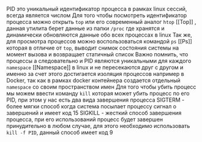 PID это уникальный идентификатор процесса в рамках linux сессий, всегда является числом
Для того чтобы посмотреть идентификатор процесса можно открыть `top` или его современный аналог `htop` [[Top]] , данная утилита берет данные из папки `/proc` где хранятся и динамически обновляются данные обо всех процессах в linux
Так же, для просмотра процессов можно воспользоваться командой `ps` [[Ps]] которая в отличие от `top`, выводит снимок состояния системы на момент вызова и возвращает статичный список
Важно помнить, что процессы а следовательно и PID являются уникальными для каждого `namespace` [[Namespace]] в linux и не пересекаются друг с другом и именно за счет этого достигается изоляция процессов например в Docker, так как в рамках docker контейнера создается отдельный `namespace` со своим пространством имен
Для того чтобы убить процесс мы можем ввести команду `kill` которая может убить процесс по его PID, при этом у нас есть два вида завершения процесса 
SIGTERM - более мягки способ когда система посылает процессу сигнал о завершений и имеет код 15
SIGKILL - жесткий способ завершения процесса, при его использований процесс будет завершен принудительно в любом случае, для этого необходимо использовать `kill -f PID`, данный способ имеет код 9

